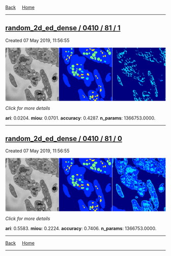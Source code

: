 
[Back](..)&nbsp;&nbsp;&nbsp;&nbsp;&nbsp;[Home](https://leapmanlab.github.io/snapshots)

---

<div class="summary"><a href="1"><h2>random_2d_ed_dense / 0410 / 81 / 1</h2></a><p>Created 07 May 2019, 11:56:55
</p><a href="1"><img src="1/media/summary.png" align="center"></a><p>
<i>Click for more details</i>
</p></div>

**ari**: 0.0204. **miou**: 0.0701. **accuracy**: 0.4287. **n_params**: 1366753.0000. 

---

<div class="summary"><a href="0"><h2>random_2d_ed_dense / 0410 / 81 / 0</h2></a><p>Created 07 May 2019, 11:56:55
</p><a href="0"><img src="0/media/summary.png" align="center"></a><p>
<i>Click for more details</i>
</p></div>

**ari**: 0.5583. **miou**: 0.2224. **accuracy**: 0.7406. **n_params**: 1366753.0000. 

---

[Back](..)&nbsp;&nbsp;&nbsp;&nbsp;&nbsp;[Home](https://leapmanlab.github.io/snapshots)

---